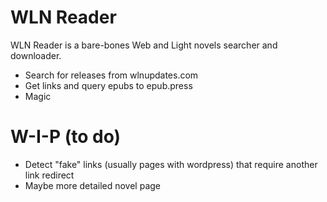 # WLN Reader

WLN Reader is a bare-bones Web and Light novels searcher and downloader. 

  - Search for releases from wlnupdates.com 
  - Get links and query epubs to epub.press
  - Magic

# W-I-P (to do)

  - Detect "fake" links (usually pages with wordpress) that require another link redirect
  - Maybe more detailed novel page  
  




